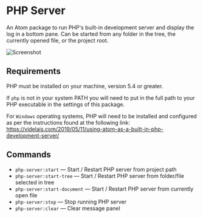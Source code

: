 # PHP Server

An Atom package to run PHP's built-in development server and display the log in a bottom pane. Can be started from any folder in the tree, the currently opened file, or the project root.

![Screenshot](http://i.imgur.com/FhVtl9v.png)

## Requirements

PHP must be installed on your machine, version 5.4 or greater.

If `php` is not in your system PATH you will need to put in the full path to your PHP executable in the settings of this package.

For `Windows` operating systems, PHP will need to be installed and configured as per the instructions found at the following link: https://videlais.com/2019/05/11/using-atom-as-a-built-in-php-development-server/

## Commands

* `php-server:start` &mdash; Start / Restart PHP server from project path
* `php-server:start-tree` &mdash; Start / Restart PHP server from folder/file selected in tree
* `php-server:start-document` &mdash; Start / Restart PHP server from currently open file
* `php-server:stop` &mdash; Stop running PHP server
* `php-server:clear` &mdash; Clear message panel
